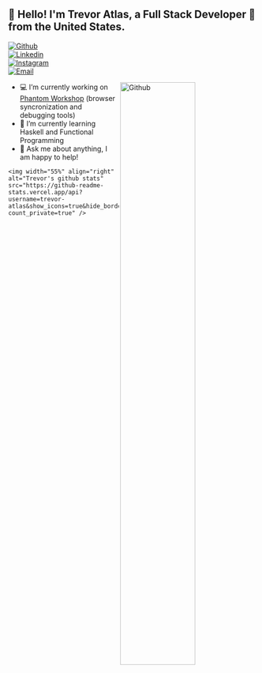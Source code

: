 <!--
<p align="center">
  <a href="https://trevoratlas.com">
<h1>Trevor Atlas</h1>
</p>
<p align="center">
  Blog and portfolio
</p>
-->
<p align="center">
<h2>👋 Hello! I'm Trevor Atlas, a Full Stack Developer 🚀 from the United States.</h2>
</p>
<!-- Your badges
You can use the website to generate badges: https://shields.io/
-->

[![Github](https://img.shields.io/badge/-Github-000?style=flat-square&logo=Github&logoColor=white)](https://github.com/trevor-atlas)  
[![Linkedin](https://img.shields.io/badge/-LinkedIn-blue?style=flat-square&logo=Linkedin&logoColor=white)](https://www.linkedin.com/in/trevor-atlas/)  
[![Instagram](https://img.shields.io/badge/-Instagram-c13584?style=flat-square&labelColor=c13584&logo=instagram&logoColor=white)](https://www.instagram.com/trevor-atlas/)  
[![Email](https://img.shields.io/badge/Email--168DE2?style=flat-square&logo=mail.ru&logoColor=168DE2)](mailto:me@trevoratlas.com)
&nbsp;

<!-- Any image aligned to the right. Beware the width -->
<img width="55%" align="right" alt="Github" src="https://raw.githubusercontent.com/onimur/.github/master/.resources/git-header.svg" />

- 💻 I’m currently working on [Phantom Workshop](https://github.com/trevor-atlas/phantom-workshop) (browser syncronization and debugging tools)
- 🌱 I’m currently learning Haskell and Functional Programming
- 💬 Ask me about anything, I am happy to help!

<!-- Your github readme stats
You can use this api: https://github.com/anuraghazra/github-readme-stats
-->

    <img width="55%" align="right" alt="Trevor's github stats" src="https://github-readme-stats.vercel.app/api?username=trevor-atlas&show_icons=true&hide_border=true?count_private=true" />

